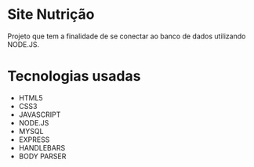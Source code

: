 <h1>Site Nutrição</h1>
<p>Projeto que tem a finalidade de se conectar ao banco de dados utilizando NODE.JS.</p>
<h1>Tecnologias usadas</h1>
<ul>
    <li>HTML5</li>
    <li>CSS3</li>
    <li>JAVASCRIPT</li>
    <li>NODE.JS</li>
    <li>MYSQL</li>
    <li>EXPRESS</li>
    <li>HANDLEBARS</li>
    <li>BODY PARSER</li>
</ul>
